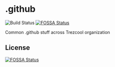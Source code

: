 # .github

![Build Status](https://github.com/Trezcool/.github/workflows/build/badge.svg)
[![FOSSA Status](https://app.fossa.com/api/projects/git%2Bgithub.com%2FTrezcool%2F.github.svg?type=shield)](https://app.fossa.com/projects/git%2Bgithub.com%2FTrezcool%2F.github?ref=badge_shield)

Common .github stuff across Trezcool organization


## License
[![FOSSA Status](https://app.fossa.com/api/projects/git%2Bgithub.com%2FTrezcool%2F.github.svg?type=large)](https://app.fossa.com/projects/git%2Bgithub.com%2FTrezcool%2F.github?ref=badge_large)
